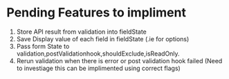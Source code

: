# Pending Features to impliment

1. Store API result from validation into fieldState
2. Save Display value of each field in fieldState (.ie for options)
3. Pass form State to validation,postValidationhook,shouldExclude,isReadOnly.
4. Rerun validation when there is error or post validation hook failed (Need to investiage this can be implimented using correct flags)
